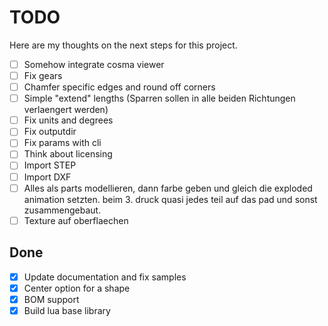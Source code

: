 # TODO

Here are my thoughts on the next steps for this project.

- [ ] Somehow integrate cosma viewer
- [ ] Fix gears
- [ ] Chamfer specific edges and round off corners
- [ ] Simple "extend" lengths (Sparren sollen in alle beiden Richtungen verlaengert werden)
- [ ] Fix units and degrees
- [ ] Fix outputdir
- [ ] Fix params with cli
- [ ] Think about licensing
- [ ] Import STEP
- [ ] Import DXF
- [ ] Alles als parts modellieren, dann farbe geben und gleich die exploded animation setzten. beim 3. druck quasi jedes teil auf das pad und sonst zusammengebaut.
- [ ] Texture auf oberflaechen

## Done

- [x] Update documentation and fix samples
- [x] Center option for a shape
- [x] BOM support
- [x] Build lua base library
